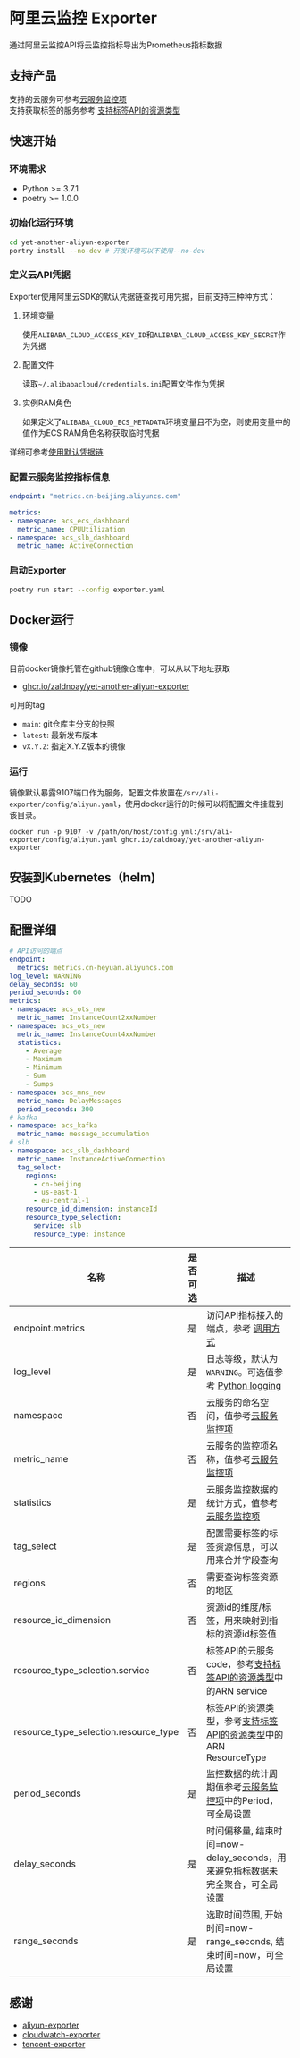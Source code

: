 # 阿里云监控 Exporter
通过阿里云监控API将云监控指标导出为Prometheus指标数据  

## 支持产品
支持的云服务可参考[云服务监控项](https://help.aliyun.com/document_detail/163515.html?spm=api-workbench.API%20Explorer.0.0.25381e0fj0Xn9g)  
支持获取标签的服务参考 [支持标签API的资源类型](https://help.aliyun.com/document_detail/172061.html?spm=api-workbench.API%20Document.0.0.25671e0fpCIWrC)

## 快速开始

### 环境需求

* Python >= 3.7.1
* poetry >= 1.0.0

### 初始化运行环境

``` bash
cd yet-another-aliyun-exporter
portry install --no-dev # 开发环境可以不使用--no-dev
```

### 定义云API凭据

Exporter使用阿里云SDK的默认凭据链查找可用凭据，目前支持三种种方式：
1. 环境变量
   
    使用`ALIBABA_CLOUD_ACCESS_KEY_ID`和`ALIBABA_CLOUD_ACCESS_KEY_SECRET`作为凭据
2. 配置文件

    读取`~/.alibabacloud/credentials.ini`配置文件作为凭据
3. 实例RAM角色

    如果定义了`ALIBABA_CLOUD_ECS_METADATA`环境变量且不为空，则使用变量中的值作为ECS RAM角色名称获取临时凭据

详细可参考[使用默认凭据链](https://github.com/aliyun/credentials-python/blob/master/README-CN.md#%E4%BD%BF%E7%94%A8%E9%BB%98%E8%AE%A4%E5%87%AD%E8%AF%81%E6%8F%90%E4%BE%9B%E9%93%BE)

### 配置云服务监控指标信息

``` yaml
endpoint: "metrics.cn-beijing.aliyuncs.com"

metrics:
- namespace: acs_ecs_dashboard
  metric_name: CPUUtilization
- namespace: acs_slb_dashboard
  metric_name: ActiveConnection
```

### 启动Exporter

``` bash
poetry run start --config exporter.yaml
```

## Docker运行

### 镜像

目前docker镜像托管在github镜像仓库中，可以从以下地址获取

* [ghcr.io/zaldnoay/yet-another-aliyun-exporter](https://github.com/zaldnoay/yet-another-aliyun-exporter/pkgs/container/yet-another-aliyun-exporter)

可用的tag

* `main`: git仓库主分支的快照
* `latest`: 最新发布版本
* `vX.Y.Z`: 指定X.Y.Z版本的镜像

### 运行

镜像默认暴露9107端口作为服务，配置文件放置在`/srv/ali-exporter/config/aliyun.yaml`，使用docker运行的时候可以将配置文件挂载到该目录。

```
docker run -p 9107 -v /path/on/host/config.yml:/srv/ali-exporter/config/aliyun.yaml ghcr.io/zaldnoay/yet-another-aliyun-exporter
```

## 安装到Kubernetes（helm)

TODO

## 配置详细

``` yaml
# API访问的端点
endpoint:
  metrics: metrics.cn-heyuan.aliyuncs.com
log_level: WARNING
delay_seconds: 60
period_seconds: 60
metrics:
- namespace: acs_ots_new
  metric_name: InstanceCount2xxNumber
- namespace: acs_ots_new
  metric_name: InstanceCount4xxNumber
  statistics:
    - Average
    - Maximum
    - Minimum
    - Sum
    - Sumps
- namespace: acs_mns_new
  metric_name: DelayMessages
  period_seconds: 300
# kafka
- namespace: acs_kafka
  metric_name: message_accumulation
# slb
- namespace: acs_slb_dashboard
  metric_name: InstanceActiveConnection
  tag_select:
    regions:
      - cn-beijing
      - us-east-1
      - eu-central-1
    resource_id_dimension: instanceId
    resource_type_selection:
      service: slb
      resource_type: instance
```

| 名称 | 是否可选 | 描述 |
| ---- | ---- | ---- |
| endpoint.metrics | 是 | 访问API指标接入的端点，参考 [调用方式](https://help.aliyun.com/document_detail/28616.html) |
| log_level | 是 | 日志等级，默认为`WARNING`。可选值参考 [Python logging](https://docs.python.org/3/library/logging.html#logging-levels)
| namespace | 否 | 云服务的命名空间，值参考[云服务监控项](https://help.aliyun.com/document_detail/163515.html) |
| metric_name | 否 | 云服务的监控项名称，值参考[云服务监控项](https://help.aliyun.com/document_detail/163515.html) |
| statistics | 是 | 云服务监控数据的统计方式，值参考[云服务监控项](https://help.aliyun.com/document_detail/163515.html) |
| tag_select | 是 | 配置需要标签的标签资源信息，可以用来合并字段查询 |
| regions | 否 | 需要查询标签资源的地区 |
| resource_id_dimension | 否 | 资源id的维度/标签，用来映射到指标的资源id标签值 |
| resource_type_selection.service | 否 | 标签API的云服务code，参考[支持标签API的资源类型](https://help.aliyun.com/document_detail/172061.htm)中的ARN service |
| resource_type_selection.resource_type | 否 | 标签API的资源类型，参考[支持标签API的资源类型](https://help.aliyun.com/document_detail/172061.htm)中的ARN ResourceType |
| period_seconds | 是 | 监控数据的统计周期值参考[云服务监控项](https://help.aliyun.com/document_detail/163515.html)中的Period，可全局设置 |
| delay_seconds | 是 | 时间偏移量, 结束时间=now-delay_seconds，用来避免指标数据未完全聚合，可全局设置 |
| range_seconds | 是 | 选取时间范围, 开始时间=now-range_seconds, 结束时间=now，可全局设置 | 

## 感谢

* [aliyun-exporter](https://github.com/aylei/aliyun-exporter)
* [cloudwatch-exporter](https://github.com/prometheus/cloudwatch_exporter)
* [tencent-exporter](https://github.com/tencentyun/tencentcloud-exporter)
